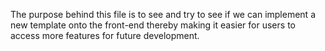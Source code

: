 The purpose behind this file is to see and try to see if we can implement a new template onto the front-end thereby making it easier for users to access more features for future development. 

